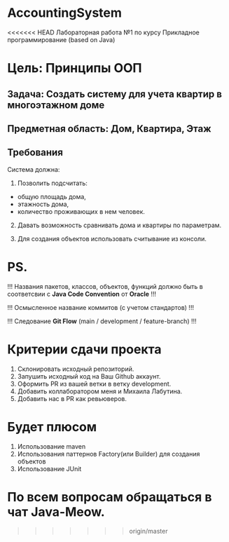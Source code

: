 # AccountingSystem
<<<<<<< HEAD
Лабораторная работа №1 по курсу Прикладное программирование (based on Java)


# **Цель**: Принципы ООП

## **Задача**: Создать систему для учета квартир в многоэтажном доме

## **Предметная область**: Дом, Квартира, Этаж

## **Требования**

Система должна:
1. Позволить подсчитать:
 - общую площадь дома, 
 - этажность дома, 
 - количество проживающих в нем человек. 
 
2. Давать возможность сравнивать дома и квартиры по параметрам.

3. Для создания объектов использовать считывание из консоли.


# **PS.**

!!! Названия пакетов, классов, объектов, функций должно быть в соответсвии с **Java Code Convention** от **Oracle** !!!

!!! Осмысленное название коммитов (с учетом стандартов) !!!

!!! Следование **Git Flow** (main / development / feature-branch) !!!


# **Критерии сдачи проекта**

1. Склонировать исходный репозиторий.
2. Запушить исходный код на Ваш Github аккаунт.
3. Оформить PR из вашей ветки в ветку development.
4. Добавить коллаборатором меня и Михаила Лабутина.
5. Добавить нас в PR как ревьюверов.

# **Будет плюсом**

1. Использование maven
2. Использования паттернов Factory(или Builder) для создания объектов
3. Использование JUnit


По всем вопросам обращаться в чат Java-Meow.
=======
>>>>>>> origin/master
